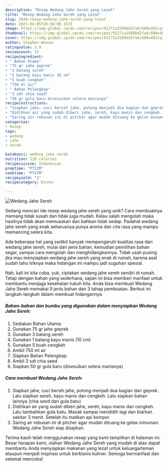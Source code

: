 ```yaml
---
description: "Resep Wedang Jahe Sereh yang Lezat"
title: "Resep Wedang Jahe Sereh yang Lezat"
slug: 2649-resep-wedang-jahe-sereh-yang-lezat
date: 2021-04-05T20:58:06.157Z
image: https://img-global.cpcdn.com/recipes/91271a2589bd2fa8/680x482cq70/wedang-jahe-sereh-foto-resep-utama.jpg
thumbnail: https://img-global.cpcdn.com/recipes/91271a2589bd2fa8/680x482cq70/wedang-jahe-sereh-foto-resep-utama.jpg
cover: https://img-global.cpcdn.com/recipes/91271a2589bd2fa8/680x482cq70/wedang-jahe-sereh-foto-resep-utama.jpg
author: Stephen Weaver
ratingvalue: 3.9
reviewcount: 15
recipeingredient:
- " Bahan Utama"
- "75 gr jahe geprek"
- "3 batang sereh"
- "1 batang kayu manis 10 cm"
- "5 buah cengkeh"
- "750 ml air"
- " Bahan Pelengkap"
- "3 sdt chia seed"
- "50 gr gula baru disesuikan selera manisnya"
recipeinstructions:
- "Siapkan jahe, cuci bersih jahe, potong menjadi dua bagian dan geprek. Lalu siapkan sereh, kayu manis dan cengkeh. Lalu siapkan bahan lainnya (chia seed dan gula batu)"
- "Didihkan air yang sudah diberi jahe, sereh, kayu manis dan cengkeh. Lalu tambahkan gula batu. Masak sampai mendidih lagi dan biarkan sekitar 3 menit. Setelah itu matikan api kompor."
- "Saring air rebusan ini di pitcher agar mudah dituang ke gelas minuman. Wedang Jahe Sereh siap disajikan."
categories:
- Resep
tags:
- wedang
- jahe
- sereh

katakunci: wedang jahe sereh 
nutrition: 110 calories
recipecuisine: Indonesian
preptime: "PT12M"
cooktime: "PT47M"
recipeyield: "1"
recipecategory: Dinner

---
```



![Wedang Jahe Sereh](https://img-global.cpcdn.com/recipes/91271a2589bd2fa8/680x482cq70/wedang-jahe-sereh-foto-resep-utama.jpg)

Sedang mencari ide resep wedang jahe sereh yang unik? Cara membuatnya memang tidak susah dan tidak juga mudah. Kalau salah mengolah maka hasilnya tidak akan memuaskan dan bahkan tidak sedap. Padahal wedang jahe sereh yang enak seharusnya punya aroma dan cita rasa yang mampu memancing selera kita.

Ada beberapa hal yang sedikit banyak mempengaruhi kualitas rasa dari wedang jahe sereh, mulai dari jenis bahan, kemudian pemilihan bahan segar, sampai cara mengolah dan menghidangkannya. Tidak usah pusing jika mau menyiapkan wedang jahe sereh yang enak di rumah, karena asal sudah tahu triknya maka hidangan ini mampu jadi suguhan spesial.




Nah, kali ini kita coba, yuk, ciptakan wedang jahe sereh sendiri di rumah. Tetap dengan bahan yang sederhana, sajian ini bisa memberi manfaat untuk membantu menjaga kesehatan tubuh kita. Anda bisa membuat Wedang Jahe Sereh memakai 9 jenis bahan dan 3 tahap pembuatan. Berikut ini langkah-langkah dalam membuat hidangannya.

<!--inarticleads1-->

##### Bahan-bahan dan bumbu yang digunakan dalam menyiapkan Wedang Jahe Sereh:

1. Sediakan  Bahan Utama:
1. Gunakan 75 gr jahe geprek
1. Gunakan 3 batang sereh
1. Gunakan 1 batang kayu manis (10 cm)
1. Gunakan 5 buah cengkeh
1. Ambil 750 ml air
1. Siapkan  Bahan Pelengkap:
1. Ambil 3 sdt chia seed
1. Siapkan 50 gr gula baru (disesuikan selera manisnya)




<!--inarticleads2-->

##### Cara membuat Wedang Jahe Sereh:

1. Siapkan jahe, cuci bersih jahe, potong menjadi dua bagian dan geprek. Lalu siapkan sereh, kayu manis dan cengkeh. Lalu siapkan bahan lainnya (chia seed dan gula batu)
1. Didihkan air yang sudah diberi jahe, sereh, kayu manis dan cengkeh. Lalu tambahkan gula batu. Masak sampai mendidih lagi dan biarkan sekitar 3 menit. Setelah itu matikan api kompor.
1. Saring air rebusan ini di pitcher agar mudah dituang ke gelas minuman. Wedang Jahe Sereh siap disajikan.




Terima kasih telah menggunakan resep yang kami tampilkan di halaman ini. Besar harapan kami, olahan Wedang Jahe Sereh yang mudah di atas dapat membantu Anda menyiapkan makanan yang lezat untuk keluarga/teman ataupun menjadi inspirasi untuk berbisnis kuliner. Semoga bermanfaat dan selamat mencoba!
